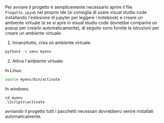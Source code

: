 Per avviare il progetto è semplicemente necessario aprire il file `Progetto.ipynb` nel proprio ide (si consiglia di usare visual studio code installando l'estesione di jupyter per leggere i notebook) e creare un ambiente virtuale (e se si apre in visual studio code dovrebbe comparire un popup per crearlo automaticamente), di seguito sono fornite le istruzioni per creare un ambiente virtuale:

1. Innanzitutto, crea un ambiente virtuale:

``` bash
python3 -m venv myenv
```

2. Attiva l'ambiente virtuale:

In Linux:
```bash
source myenv/bin/activate
```

In windows:
```shell 
cd myenv
.\Scripts\activate
```

avviando il progetto tutti i pacchetti necessari dovrebbero venire installati automaticamente.